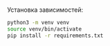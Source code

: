 ### 
Установка зависимостей:
```bash
python3 -m venv venv
source venv/bin/activate
pip install -r requirements.txt
```